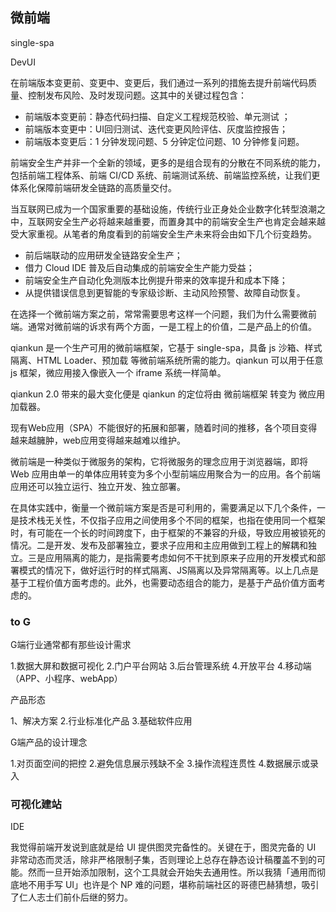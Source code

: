## 微前端

single-spa

DevUI


在前端版本变更前、变更中、变更后，我们通过⼀系列的措施去提升前端代码质量、控制发布⻛险、及时发现问题。这其中的关键过程包含：

- 前端版本变更前：静态代码扫描、⾃定义⼯程规范校验、单元测试 ；
- 前端版本变更中：UI回归测试、迭代变更⻛险评估、灰度监控报告；
- 前端版本变更后：1 分钟发现问题、5 分钟定位问题、10 分钟修复问题。


前端安全⽣产并⾮⼀个全新的领域，更多的是组合现有的分散在不同系统的能⼒，包括前端⼯程体系、前端 CI/CD 系统、前端测试系统、前端监控系统，让我们更体系化保障前端研发全链路的⾼质量交付。

当互联⽹已成为⼀个国家重要的基础设施，传统⾏业正身处企业数字化转型浪潮之中，互联⽹安全⽣产必将越来越重要，⽽置身其中的前端安全⽣产也肯定会越来越受⼤家重视。从笔者的⻆度看到的前端安全⽣产未来将会由如下⼏个衍变趋势。

- 前后端联动的应用研发全链路安全生产；
- 借力 Cloud IDE 普及后自动集成的前端安全生产能力受益；
- 前端安全生产自动化免测版本比例提升带来的效率提升和成本下降；
- 从提供错误信息到更智能的专家级诊断、主动风险预警、故障自动恢复。




在选择一个微前端方案之前，常常需要思考这样一个问题，我们为什么需要微前端。通常对微前端的诉求有两个方面，一是工程上的价值，二是产品上的价值。

qiankun 是一个生产可用的微前端框架，它基于 single-spa，具备 js 沙箱、样式隔离、HTML Loader、预加载 等微前端系统所需的能力。qiankun 可以用于任意 js 框架，微应用接入像嵌入一个 iframe 系统一样简单。

qiankun 2.0 带来的最大变化便是 qiankun 的定位将由 微前端框架 转变为 微应用加载器。



现有Web应用（SPA）不能很好的拓展和部署，随着时间的推移，各个项目变得越来越臃肿，web应用变得越来越难以维护。

微前端是一种类似于微服务的架构，它将微服务的理念应用于浏览器端，即将 Web 应用由单一的单体应用转变为多个小型前端应用聚合为一的应用。各个前端应用还可以独立运行、独立开发、独立部署。


在具体实践中，衡量一个微前端方案是否是可利用的，需要满足以下几个条件，一是技术栈无关性，不仅指子应用之间使用多个不同的框架，也指在使用同一个框架时，有可能在一个长的时间跨度下，由于框架的不兼容的升级，导致应用被锁死的情况。二是开发、发布及部署独立，要求子应用和主应用做到工程上的解耦和独立。三是应用隔离的能力，是指需要考虑如何不干扰到原来子应用的开发模式和部署模式的情况下，做好运行时的样式隔离、JS隔离以及异常隔离等。以上几点是基于工程价值方面考虑的。此外，也需要动态组合的能力，是基于产品价值方面考虑的。



### to G

G端行业通常都有那些设计需求

1.数据大屏和数据可视化
2.门户平台网站
3.后台管理系统
4.开放平台
4.移动端（APP、小程序、webApp）


产品形态

1、解决方案
2.行业标准化产品
3.基础软件应用


G端产品的设计理念

1.对页面空间的把控
2.避免信息展示残缺不全
3.操作流程连贯性
4.数据展示或录入



### 可视化建站

IDE

我觉得前端开发说到底就是给 UI 提供图灵完备性的。关键在于，图灵完备的 UI 非常动态而灵活，除非严格限制子集，否则理论上总存在静态设计稿覆盖不到的可能。然而一旦开始添加限制，这个工具就会开始失去通用性。所以我猜「通用而彻底地不用手写 UI」也许是个 NP 难的问题，堪称前端社区的哥德巴赫猜想，吸引了仁人志士们前仆后继的努力。
































